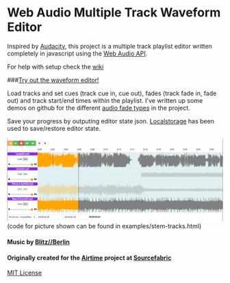 Web Audio Multiple Track Waveform Editor
=================

Inspired by [Audacity](http://audacity.sourceforge.net/), this project is a multiple track playlist editor written completely in javascript using the [Web Audio API](http://webaudio.github.io/web-audio-api/).

For help with setup check the [wiki](https://github.com/naomiaro/waveform-playlist/wiki)

###[Try out the waveform editor!](http://naomiaro.github.io/waveform-playlist/examples/web-audio-editor.html)

Load tracks and set cues (track cue in, cue out), fades (track fade in, fade out) and track start/end times within the playlist.
I've written up some demos on github for the different [audio fade types](https://github.com/naomiaro/Web-Audio-Fades) in the project.

Save your progress by outputing editor state json.
[Localstorage](http://diveintohtml5.info/storage.html) has been used to save/restore editor state.

![Screenshot](img/stemtracks.png?raw=true "stem tracks mute solo volume control")
(code for picture shown can be found in examples/stem-tracks.html)

#### Music by [Blitz//Berlin](http://blitz-berlin.com/)

#### Originally created for the [Airtime](https://www.sourcefabric.org/en/airtime/) project at [Sourcefabric](https://www.sourcefabric.org/)

[MIT License](http://doge.mit-license.org)
